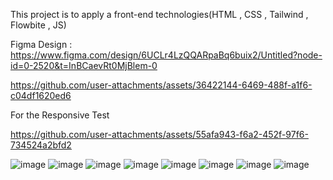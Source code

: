 This project is to apply a front-end technologies(HTML , CSS , Tailwind , Flowbite , JS)

Figma Design : https://www.figma.com/design/6UCLr4LzQQARpaBq6buix2/Untitled?node-id=0-2520&t=InBCaevRt0MjBlem-0





https://github.com/user-attachments/assets/36422144-6469-488f-a1f6-c04df1620ed6


For the Responsive Test




https://github.com/user-attachments/assets/55afa943-f6a2-452f-97f6-734524a2bfd2


![image](https://github.com/user-attachments/assets/ce1adf2f-5898-4ad3-b194-f8c663b7e35e)
![image](https://github.com/user-attachments/assets/507d44bc-37a3-40b9-bb2b-bca9487d58c6)
![image](https://github.com/user-attachments/assets/0c087f82-147e-4b64-8a2a-f3730200daf2)
![image](https://github.com/user-attachments/assets/2ae90bf9-8d8f-4fec-ba64-e5c6b5052128)
![image](https://github.com/user-attachments/assets/fe82c9fe-052a-4fcc-a09e-a66f4958ef9f)
![image](https://github.com/user-attachments/assets/7ba943c4-5e2a-4d6e-8548-b3a391c1b5f7)
![image](https://github.com/user-attachments/assets/5383311b-3198-4cd3-a0cf-b18f1454ec37)
![image](https://github.com/user-attachments/assets/8215eda6-07ac-40fb-a8c8-793db1b8558e)






